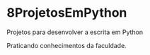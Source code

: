 # 8ProjetosEmPython
 Projetos para desenvolver a escrita em Python

 Praticando conhecimentos da faculdade.